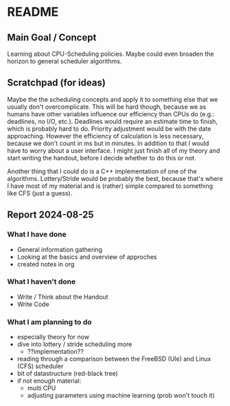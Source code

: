# README
## Main Goal / Concept
Learning about CPU-Scheduling policies. Maybe could even broaden the horizon to general scheduler algorithms.
## Scratchpad (for ideas)
Maybe the the scheduling concepts and apply it to something else that we usually don't overcomplicate. This will be hard though, because we as humans have other variables influence our efficiency than CPUs do (e.g.: deadlines, no I/O, etc.). Deadlines would require an estimate time to finish, which is probably hard to do. Priority adjustment would be with the date approaching. However the efficiency of calculation is less necessary, because we don't count in ms but in minutes.
In addition to that I would have to worry about a user interface. I might just finish all of my theory and start writing the handout, before I decide whether to do this or not.

Another thing that I could do is a C++ implementation of one of the algorithms. Lottery/Stride would be probably the best, because that's where I have most of my material and is (rather) simple compared to something like CFS (just a guess).
## Report 2024-08-25
### What I have done
- General information gathering
- Looking at the basics and overview of approches
- created notes in org
### What I haven't done
- Write / Think about the Handout
- Write Code
### What I am planning to do
- especially theory for now
- dive into lottery / stride scheduling more
  - ??implementation??
- reading through a comparison between the FreeBSD (Ule) and Linux (CFS) scheduler
- bit of datastructure (red-black tree)
- if not enough material:
  - multi CPU
  - adjusting parameters using machine learning (prob won't touch it)
